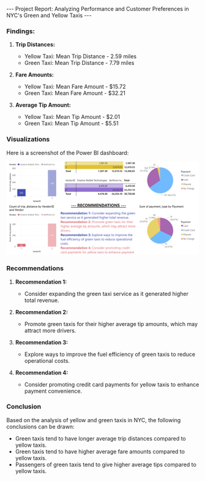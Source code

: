 --- Project Report: Analyzing Performance and Customer Preferences in NYC's Green and Yellow Taxis ---

### **Findings:**

1. **Trip Distances:**
   - Yellow Taxi: Mean Trip Distance - 2.59 miles
   - Green Taxi: Mean Trip Distance - 7.79 miles

2. **Fare Amounts:**
   - Yellow Taxi: Mean Fare Amount - $15.72
   - Green Taxi: Mean Fare Amount - $32.21

3. **Average Tip Amount:**
   - Yellow Taxi: Mean Tip Amount - $2.01
   - Green Taxi: Mean Tip Amount - $5.51

### **Visualizations**

Here is a screenshot of the Power BI dashboard:

![Power BI Dashboard](power_bi_dashboard.png)


### **Recommendations**

1. **Recommendation 1:**
   - Consider expanding the green taxi service as it generated higher total revenue.

2. **Recommendation 2:**
   - Promote green taxis for their higher average tip amounts, which may attract more drivers.

3. **Recommendation 3:**
   - Explore ways to improve the fuel efficiency of green taxis to reduce operational costs.

4. **Recommendation 4:**
   - Consider promoting credit card payments for yellow taxis to enhance payment convenience.

### **Conclusion**

Based on the analysis of yellow and green taxis in NYC, the following conclusions can be drawn:

- Green taxis tend to have longer average trip distances compared to yellow taxis.
- Green taxis tend to have higher average fare amounts compared to yellow taxis.
- Passengers of green taxis tend to give higher average tips compared to yellow taxis.

